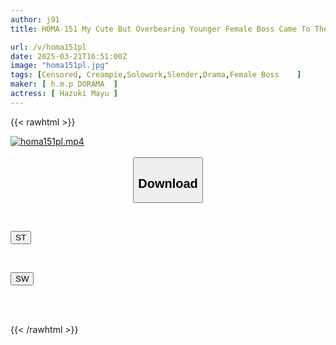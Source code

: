 ```yaml
---
author: j91
title: HOMA-151 My Cute But Overbearing Younger Female Boss Came To The Hotel Where I Was Staying On A Business Trip And We Had Sex All Night Long Alone Together - Mayu Hazuki

url: /v/homa151pl
date: 2025-03-21T16:51:00Z
image: "homa151pl.jpg"
tags: [Censored, Creampie,Solowork,Slender,Drama,Female Boss	]
maker: [ h.m.p DORAMA  ]
actress: [ Hazuki Mayu ]
---
```



{{< rawhtml >}}

<div class="video" data-videoid="mPj8MLya29TbmRj">
    <a href="javascript:;">
        <img src="/v/homa151pl/homa151pl.jpg" width="WIDTH" height="HEIGHT" alt="homa151pl.mp4" loading="lazy">
    </a>
</div>

<script type="text/javascript" src="https://j91.asia/asset/on-demand-st.js"></script>

<br>
  <link rel="stylesheet" href="https://j91.asia/asset/bs5.css">
  
  <center>
  <button class="btn btn-primary" type="button" data-bs-toggle="collapse" data-bs-target=".multi-collapse" aria-expanded="false" aria-controls="multiCollapseExample1 multiCollapseExample2"><h2>Download</h2></button></center>
</p>
<div class="row">
  <div class="col">
    <div class="collapse multi-collapse" id="multiCollapseExample1">
      <div class="card card-body">
	      	      <br>
<div class="buttons">  
<p><a href="/v/homa151pl/st.html" target="_blank"><button class="btn-hover color-3"><i class="fa fa-download"></i> ST</button></a></p></div>
    </div>
  </div>
</div>
  <div class="col">
    <div class="collapse multi-collapse" id="multiCollapseExample2">
      <div class="card card-body">
	      <br>
<div class="buttons">
<p><a href="/v/homa151pl/sw.html" target="_blank"><button class="btn-hover color-2"><i class="fa fa-download"></i> SW</button></a></p></div>
<br><br>
      </div>
    </div>
  </div>
</div>

{{< /rawhtml >}}